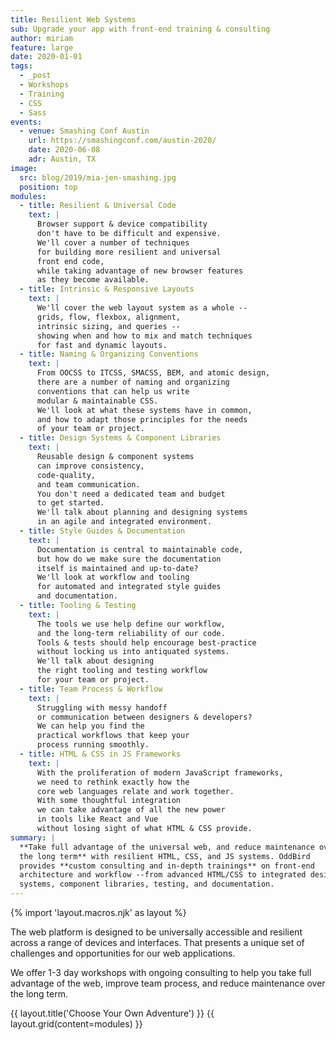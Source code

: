 ```yaml
---
title: Resilient Web Systems
sub: Upgrade your app with front-end training & consulting
author: miriam
feature: large
date: 2020-01-01
tags:
  - _post
  - Workshops
  - Training
  - CSS
  - Sass
events:
  - venue: Smashing Conf Austin
    url: https://smashingconf.com/austin-2020/
    date: 2020-06-08
    adr: Austin, TX
image:
  src: blog/2019/mia-jen-smashing.jpg
  position: top
modules:
  - title: Resilient & Universal Code
    text: |
      Browser support & device compatibility
      don't have to be difficult and expensive.
      We'll cover a number of techniques
      for building more resilient and universal
      front end code,
      while taking advantage of new browser features
      as they become available.
  - title: Intrinsic & Responsive Layouts
    text: |
      We'll cover the web layout system as a whole --
      grids, flow, flexbox, alignment,
      intrinsic sizing, and queries --
      showing when and how to mix and match techniques
      for fast and dynamic layouts.
  - title: Naming & Organizing Conventions
    text: |
      From OOCSS to ITCSS, SMACSS, BEM, and atomic design,
      there are a number of naming and organizing
      conventions that can help us write
      modular & maintainable CSS.
      We'll look at what these systems have in common,
      and how to adapt those principles for the needs
      of your team or project.
  - title: Design Systems & Component Libraries
    text: |
      Reusable design & component systems
      can improve consistency,
      code-quality,
      and team communication.
      You don't need a dedicated team and budget
      to get started.
      We'll talk about planning and designing systems
      in an agile and integrated environment.
  - title: Style Guides & Documentation
    text: |
      Documentation is central to maintainable code,
      but how do we make sure the documentation
      itself is maintained and up-to-date?
      We'll look at workflow and tooling
      for automated and integrated style guides
      and documentation.
  - title: Tooling & Testing
    text: |
      The tools we use help define our workflow,
      and the long-term reliability of our code.
      Tools & tests should help encourage best-practice
      without locking us into antiquated systems.
      We'll talk about designing
      the right tooling and testing workflow
      for your team or project.
  - title: Team Process & Workflow
    text: |
      Struggling with messy handoff
      or communication between designers & developers?
      We can help you find the
      practical workflows that keep your
      process running smoothly.
  - title: HTML & CSS in JS Frameworks
    text: |
      With the proliferation of modern JavaScript frameworks,
      we need to rethink exactly how the
      core web languages relate and work together.
      With some thoughtful integration
      we can take advantage of all the new power
      in tools like React and Vue
      without losing sight of what HTML & CSS provide.
summary: |
  **Take full advantage of the universal web, and reduce maintenance over
  the long term** with resilient HTML, CSS, and JS systems. OddBird
  provides **custom consulting and in-depth trainings** on front-end
  architecture and workflow --from advanced HTML/CSS to integrated design
  systems, component libraries, testing, and documentation.
---
```


{% import 'layout.macros.njk' as layout %}

The web platform is designed to be universally accessible and resilient
across a range of devices and interfaces. That presents a unique set of
challenges and opportunities for our web applications.

We offer 1-3 day workshops with ongoing consulting to help you take full
advantage of the web, improve team process, and reduce maintenance over
the long term.

{{ layout.title('Choose Your Own Adventure') }}
{{ layout.grid(content=modules) }}
